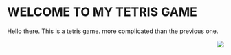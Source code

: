 <h1>WELCOME TO MY TETRIS GAME</h1>

<p>Hello there. This is a tetris game. more complicated than the previous one.</p>

<img align="right" src="https://user-images.githubusercontent.com/119101655/216518123-f53b26aa-9b9c-4448-aabb-cf5dea2fad53.jpg">


